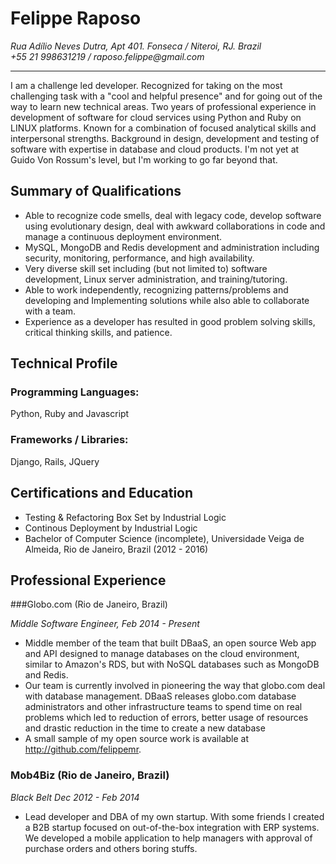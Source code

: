 Felippe Raposo
===============

_Rua Adílio Neves Dutra, Apt 401. Fonseca / Niteroi, RJ. Brazil  
+55 21 998631219 / raposo.felippe@gmail.com_

---------

I am a challenge led developer. Recognized for taking on the most challenging task with a "cool and helpful presence" and for going out of the way to learn new technical areas. Two years of professional experience in development of software for cloud services using Python and Ruby on LINUX platforms. Known for a combination of focused analytical skills and interpersonal strengths. Background in design, development and testing of software with expertise in database and cloud products. I'm not yet at Guido Von Rossum's level, but I'm working to go far beyond that.

Summary of Qualifications
-------------------------
* Able to recognize code smells, deal with legacy code, develop software using 
  evolutionary design, deal with awkward collaborations in code and manage a 
  continuous deployment environment.
* MySQL, MongoDB and Redis development and administration including security,
  monitoring, performance, and high availability.
* Very diverse skill set including (but not limited to) software development,
  Linux server administration, and training/tutoring.
* Able to work independently, recognizing patterns/problems and developing and
  Implementing solutions while also able to collaborate with a team.
* Experience as a developer has resulted in good problem solving skills, 
  critical thinking skills, and patience.

Technical Profile
-----------------

### Programming Languages:

Python, Ruby and Javascript

### Frameworks / Libraries:

Django, Rails, JQuery


Certifications and Education
----------------------------

* Testing & Refactoring Box Set by Industrial Logic
* Continous Deployment by Industrial Logic
* Bachelor of Computer Science (incomplete), Universidade Veiga de Almeida,
  Rio de Janeiro, Brazil (2012 - 2016)

Professional Experience
-----------------------

###Globo.com (Rio de Janeiro, Brazil)

_Middle Software Engineer, Feb 2014 - Present_

* Middle member of the team that built DBaaS, an open source
  Web app and API designed to manage databases on the cloud environment, 
  similar to Amazon's RDS, but with NoSQL databases such as MongoDB and Redis.
* Our team is currently involved in pioneering the way that globo.com deal 
  with database management. DBaaS releases globo.com database administrators
  and other infrastructure teams to spend time on real problems which led to
  reduction of errors, better usage of resources and drastic reduction in the time to 
  create a new database
* A small sample of my open source work is available at
  <http://github.com/felippemr>.

### Mob4Biz (Rio de Janeiro, Brazil)

_Black Belt Dec 2012 - Feb 2014_

* Lead developer and DBA of my own startup. With some friends I created a B2B startup 
  focused on out-of-the-box integration with ERP systems. We developed a mobile application
  to help managers with approval of purchase orders and others boring stuffs.

